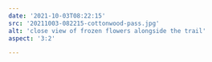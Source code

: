 ```yaml
---
date: '2021-10-03T08:22:15'
src: '20211003-082215-cottonwood-pass.jpg'
alt: 'close view of frozen flowers alongside the trail'
aspect: '3:2'

---
```

